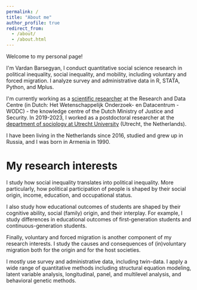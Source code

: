 ```yaml
---
permalink: /
title: "About me"
author_profile: true
redirect_from: 
  - /about/
  - /about.html
---
```


Welcome to my personal page!   

I'm Vardan Barsegyan, I conduct quantitative social science research in political inequality, social inequality, and mobility, including voluntary and forced migration. I analyze survey and administrative data in R, STATA, Python, and Mplus.   

I'm currently working as a [scientific researcher](https://www.wodc.nl/over-het-wodc/organisatie/medewerkers/vardan-barsegyan) at the Research and Data Centre (in Dutch: Het Wetenschappelijk Onderzoek- en Datacentrum - WODC) - the knowledge centre of the Dutch Ministry of Justice and Security. In 2019-2023, I worked as a postdoctoral researcher at the [department of sociology at Utrecht University](https://www.uu.nl/en/organisation/sociology) (Utrecht, the Netherlands). 

I have been living in the Netherlands since 2016, studied and grew up in Russia, and I was born in Armenia in 1990. 


My research interests 
======
I study how social inequality translates into political inequality. More particularly, how political participation of people is shaped by their social origin, income, education, and occupational status.  

I also study how educational outcomes of students are shaped by their cognitive ability, social (family) origin, and their interplay. For example, I study differences in educational outcomes of first-generation students and continuous-generation students. 

Finally, voluntary and forced migration is another component of my research interests. I study the causes and consequences of (in)voluntary migration both for the origin and for the host societies.  

I mostly use survey and administrative data, including twin-data. I apply a wide range of quantitative methods including structural equation modeling, latent variable analysis, longitudinal, panel, and multilevel analysis, and behavioral genetic methods.
